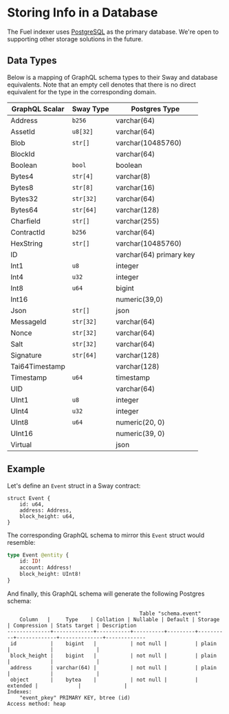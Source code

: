 # Storing Info in a Database

The Fuel indexer uses [PostgreSQL](https://github.com/docker-library/postgres/blob/2f6878ca854713264ebb27c1ba8530c884bcbca5/14/bullseye/Dockerfile) as the primary database. We're open to supporting other storage solutions in the future.

## Data Types

Below is a mapping of GraphQL schema types to their Sway and database equivalents. Note that an empty cell denotes that there is no direct equivalent for the type in the corresponding domain.

| GraphQL Scalar | Sway Type | Postgres Type |
--- | --- | ---
| Address | `b256` | varchar(64) |
| AssetId | `u8[32]` | varchar(64) |
| Blob | `str[]` | varchar(10485760) |
| BlockId | | varchar(64) |
| Boolean | `bool` | boolean |
| Bytes4 | `str[4]` | varchar(8) |
| Bytes8 | `str[8]` | varchar(16) |
| Bytes32 | `str[32]` | varchar(64) |
| Bytes64 | `str[64]` | varchar(128) |
| Charfield | `str[]` | varchar(255) |
| ContractId | `b256` | varchar(64) |
| HexString | `str[]` | varchar(10485760) |
| ID | | varchar(64) primary key |
| Int1 | `u8` | integer |
| Int4 | `u32` | integer |
| Int8 | `u64` | bigint |
| Int16 | | numeric(39,0) |
| Json | `str[]` | json |
| MessageId | `str[32]` | varchar(64) |
| Nonce | `str[32]` | varchar(64) |
| Salt | `str[32]` | varchar(64) |
| Signature | `str[64]` | varchar(128) |
| Tai64Timestamp | | varchar(128) |
| Timestamp | `u64` | timestamp |
| UID | | varchar(64) |
| UInt1 | `u8` | integer |
| UInt4 | `u32` | integer |
| UInt8 | `u64` | numeric(20, 0) |
| UInt16 |  | numeric(39, 0) |
| Virtual | | json |

## Example

Let's define an `Event` struct in a Sway contract:

```sway
struct Event {
    id: u64,
    address: Address,
    block_height: u64,
}
```

The corresponding GraphQL schema to mirror this `Event` struct would resemble:

```graphql
type Event @entity {
    id: ID!
    account: Address!
    block_height: UInt8!
}
```

And finally, this GraphQL schema will generate the following Postgres schema:

```text
                                           Table "schema.event"
    Column   |     Type    | Collation | Nullable | Default | Storage  | Compression | Stats target | Description
--------------+-------------+-----------+----------+---------+----------+-------------+--------------+-------------
 id           |    bigint   |           | not null |         | plain    |             |              |
 block_height |    bigint   |           | not null |         | plain    |             |              |
 address      | varchar(64) |           | not null |         | plain    |             |              |
 object       |    bytea    |           | not null |         | extended |             |              |
Indexes:
    "event_pkey" PRIMARY KEY, btree (id)
Access method: heap
```
